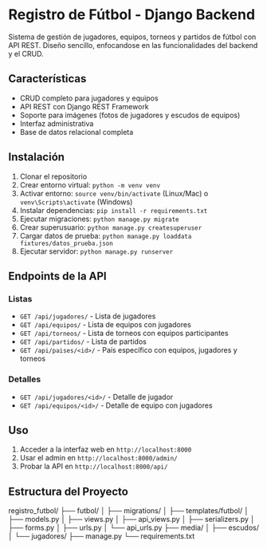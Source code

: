 # Registro de Fútbol - Django Backend

Sistema de gestión de jugadores, equipos, torneos y partidos de fútbol con API REST. Diseño sencillo, enfocandose en las funcionalidades del backend y el CRUD.

## Características

- CRUD completo para jugadores y equipos
- API REST con Django REST Framework
- Soporte para imágenes (fotos de jugadores y escudos de equipos)
- Interfaz administrativa
- Base de datos relacional completa

## Instalación

1. Clonar el repositorio
2. Crear entorno virtual: `python -m venv venv`
3. Activar entorno: `source venv/bin/activate` (Linux/Mac) o `venv\Scripts\activate` (Windows)
4. Instalar dependencias: `pip install -r requirements.txt`
5. Ejecutar migraciones: `python manage.py migrate`
6. Crear superusuario: `python manage.py createsuperuser`
7. Cargar datos de prueba: `python manage.py loaddata fixtures/datos_prueba.json`
8. Ejecutar servidor: `python manage.py runserver`

## Endpoints de la API

### Listas
- `GET /api/jugadores/` - Lista de jugadores
- `GET /api/equipos/` - Lista de equipos con jugadores
- `GET /api/torneos/` - Lista de torneos con equipos participantes
- `GET /api/partidos/` - Lista de partidos
- `GET /api/paises/<id>/` - País específico con equipos, jugadores y torneos

### Detalles
- `GET /api/jugadores/<id>/` - Detalle de jugador
- `GET /api/equipos/<id>/` - Detalle de equipo con jugadores

## Uso

1. Acceder a la interfaz web en `http://localhost:8000`
2. Usar el admin en `http://localhost:8000/admin/`
3. Probar la API en `http://localhost:8000/api/`

## Estructura del Proyecto

registro_futbol/
├── futbol/
│   ├── migrations/
│   ├── templates/futbol/
│   ├── models.py
│   ├── views.py
│   ├── api_views.py
│   ├── serializers.py
│   ├── forms.py
│   ├── urls.py
│   └── api_urls.py
├── media/
│   ├── escudos/
│   └── jugadores/
├── manage.py
└── requirements.txt
